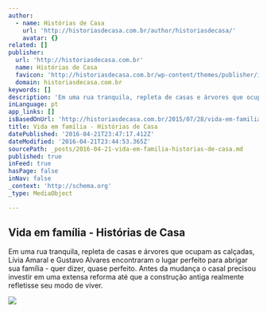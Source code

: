 ```yaml
---
author:
  - name: Histórias de Casa
    url: 'http://historiasdecasa.com.br/author/historiasdecasa/'
    avatar: {}
related: []
publisher:
  url: 'http://historiasdecasa.com.br'
  name: Histórias de Casa
  favicon: 'http://historiasdecasa.com.br/wp-content/themes/publisher/images/favicon.ico'
  domain: historiasdecasa.com.br
keywords: []
description: 'Em uma rua tranquila, repleta de casas e árvores que ocupam as calçadas, Lívia Amaral e Gustavo Alvares encontraram o lugar perfeito para abrigar sua família - quer dizer, quase perfeito. Antes da mudança o casal precisou investir em uma extensa reforma até que a construção antiga realmente refletisse seu modo de viver.'
inLanguage: pt
app_links: []
isBasedOnUrl: 'http://historiasdecasa.com.br/2015/07/28/vida-em-familia-capitulo-2/'
title: Vida em família - Histórias de Casa
datePublished: '2016-04-21T23:47:17.412Z'
dateModified: '2016-04-21T23:44:53.365Z'
sourcePath: _posts/2016-04-21-vida-em-familia-historias-de-casa.md
published: true
inFeed: true
hasPage: false
inNav: false
_context: 'http://schema.org'
_type: MediaObject

---
```

<article style=""><h1>Vida em família - Histórias de Casa</h1><p>Em uma rua tranquila, repleta de casas e árvores que ocupam as calçadas, Lívia Amaral e Gustavo Alvares encontraram o lugar perfeito para abrigar sua família - quer dizer, quase perfeito. Antes da mudança o casal precisou investir em uma extensa reforma até que a construção antiga realmente refletisse seu modo de viver.</p><img src="http://i2.wp.com/www.historiasdecasa.com.br/wp-content/uploads/2015/07/decoracao-casa-integrada-colorida-historiasdecasa-27.jpg?resize=770%2C944" /></article>